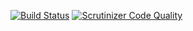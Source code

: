 [![Build Status](https://api.shippable.com/projects/53aa9eb3a9d54bf90176cea2/badge/master)](https://www.shippable.com/projects/53aa9eb3a9d54bf90176cea2)
[![Scrutinizer Code Quality](https://scrutinizer-ci.com/g/shrikeh/precision/badges/quality-score.png?b=master)](https://scrutinizer-ci.com/g/shrikeh/precision/?branch=master)
